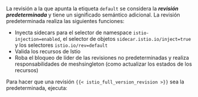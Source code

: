 ---
---
La revisión a la que apunta la etiqueta `default` se considera la ***revisión predeterminada*** y tiene un significado semántico adicional. La revisión predeterminada
realiza las siguientes funciones:

- Inyecta sidecars para el selector de namespace `istio-injection=enabled`, el selector de objetos `sidecar.istio.io/inject=true`
  y los selectores `istio.io/rev=default`
- Valida los recursos de Istio
- Roba el bloqueo de líder de las revisiones no predeterminadas y realiza responsabilidades de meshsingleton (como actualizar los estados de los recursos)

Para hacer que una revisión `{{< istio_full_version_revision >}}` sea la predeterminada, ejecuta:
